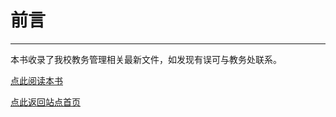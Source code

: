 

# 前言
---------

本书收录了我校教务管理相关最新文件，如发现有误可与教务处联系。

[点此阅读本书](file.html#file/README)

[点此返回站点首页](index.html#README)